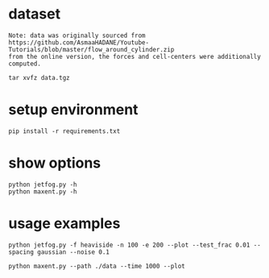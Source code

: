 
# dataset

    Note: data was originally sourced from 
    https://github.com/AsmaaHADANE/Youtube-Tutorials/blob/master/flow_around_cylinder.zip
    from the online version, the forces and cell-centers were additionally computed. 

    tar xvfz data.tgz

# setup environment

    pip install -r requirements.txt

# show options

    python jetfog.py -h 
    python maxent.py -h

# usage examples

    python jetfog.py -f heaviside -n 100 -e 200 --plot --test_frac 0.01 --spacing gaussian --noise 0.1

    python maxent.py --path ./data --time 1000 --plot

